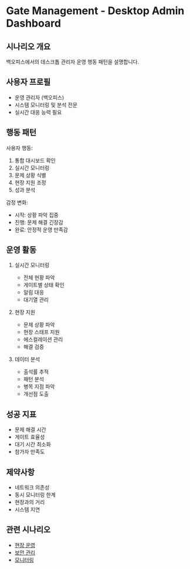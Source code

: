 # Gate Management - Desktop Admin Dashboard

## 시나리오 개요

백오피스에서의 데스크톱 관리자 운영 행동 패턴을 설명합니다.

## 사용자 프로필
- 운영 관리자 (백오피스)
- 시스템 모니터링 및 분석 전문
- 실시간 대응 능력 필요

## 행동 패턴

사용자 행동:
1. 통합 대시보드 확인
2. 실시간 모니터링
3. 문제 상황 식별
4. 현장 지원 조정
5. 성과 분석

감정 변화:
- 시작: 상황 파악 집중
- 진행: 문제 해결 긴장감
- 완료: 안정적 운영 만족감

## 운영 활동

1. 실시간 모니터링
   - 전체 현황 파악
   - 게이트별 상태 확인
   - 알림 대응
   - 대기열 관리

2. 현장 지원
   - 문제 상황 파악
   - 현장 스태프 지원
   - 에스컬레이션 관리
   - 해결 검증

3. 데이터 분석
   - 출석률 추적
   - 패턴 분석
   - 병목 지점 파악
   - 개선점 도출

## 성공 지표
- 문제 해결 시간
- 게이트 효율성
- 대기 시간 최소화
- 참가자 만족도

## 제약사항
- 네트워크 의존성
- 동시 모니터링 한계
- 현장과의 거리
- 시스템 지연

## 관련 시나리오
- [현장 운영](../operator/realtime-operations.md)
- [보안 관리](../security/access-control.md)
- [모니터링](../monitor/realtime-monitoring.md)
